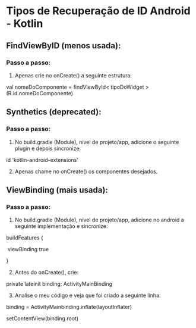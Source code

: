 # Tipos de Recuperação de ID Android - Kotlin



## FindViewByID (menos usada):

### Passo a passo:

1) Apenas crie no onCreate() a seguinte estrutura:

val nomeDoComponente = findViewById< tipoDoWidget >(R.id.nomeDoComponente)



## Synthetics (deprecated):

### Passo a passo:

1) No build.gradle (Module), nível de projeto/app, adicione o seguinte plugin e depois sincronize:

id 'kotlin-android-extensions'

2) Apenas chame no onCreate() os componentes desejados.



## ViewBinding (mais usada):

### Passo a passo:

1) No build.gradle (Module), nível de projeto/app, adicione no android a seguinte implementação e sincronize:

buildFeatures {

​	viewBinding true

}

2) Antes do onCreate(), crie:

private lateinit binding: ActivityMainBinding

3) Analise o meu código e veja que foi criado a seguinte linha:

binding = ActivityMainbinding.inflate(layoutInflater)

setContentView(binding.root)
